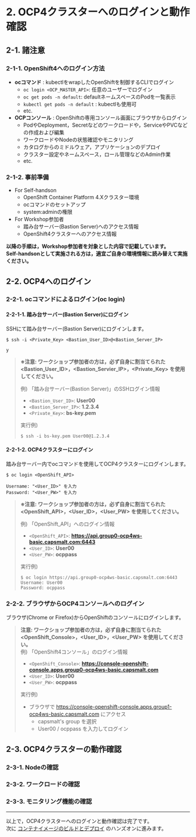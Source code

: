 # 2. OCP4クラスターへのログインと動作確認
## 2-1. 諸注意
### 2-1-1. OpenShift4へのログイン方法
- **ocコマンド** : kubectlをwrapしたOpenShiftを制御するCLIでログイン
  - `oc login <OCP_MASTER_API>`: 任意のユーザーでログイン
  - `oc get pods -n default`: defaultネームスペースのPodを一覧表示
  - `kubectl get pods -n default` : kubectlも使用可
  - etc.
- **OCPコンソール** : OpenShiftの専用コンソール画面にブラウザからログイン
  - PodやDeployment，Secretなどのワークロードや，ServiceやPVCなどの作成および編集
  - ワークロードやNodeの状態確認やモニタリング
  - カタログからのミドルウェア，アプリケーションのデプロイ
  - クラスター設定やネームスペース，ロール管理などのAdmin作業
  - etc.
### 2-1-2. 事前準備
- For Self-handson
  - OpenShift Container Platform 4.Xクラスター環境
  - ocコマンドのセットアップ
  - system:adminの権限
- For Workshop参加者
  - 踏み台サーバー(Bastion Server)へのアクセス情報
  - OpenShift4クラスターへのアクセス情報

**以降の手順は，Workshop参加者を対象とした内容で記載しています。**  
**Self-handsonとして実施される方は，適宜ご自身の環境情報に読み替えて実施ください。**

## 2-2. OCP4へのログイン
### 2-2-1. ocコマンドによるログイン(oc login)
#### 2-2-1-1. 踏み台サーバー(Bastion Server)にログイン
SSHにて踏み台サーバー(Bastion Server)にログインします。

```
$ ssh -i <Private_Key> <Bastion_User_ID>@<Bastion_Server_IP>

y
```

>**※注意: ワークショップ参加者の方は，必ず自身に割当てられた <Bastion_User_ID>，<Bastion_Servier_IP>，<Private_Key> を使用してください。**  
>
>
>例) 「踏み台サーバー(Bastion Server)」のSSHログイン情報
> - `<Bastion_User_ID>`: **User00**
> - `<Bastion_Server_IP>`: **1.2.3.4**
> - `<Private_Key>`: **bs-key.pem**
>
>実行例) 
>```
>$ ssh -i bs-key.pem User00@1.2.3.4
>```

#### 2-2-1-2. OCP4クラスターにログイン
踏み台サーバー内でocコマンドを使用してOCP4クラスターにログインします。

```
$ oc login <OpenShift_API>

Username: "<User_ID>" を入力
Password: "<User_PW>" を入力
```

>**※注意: ワークショップ参加者の方は，必ず自身に割当てられた <OpenShift_API>，<User_ID>，<User_PW> を使用してください。**  
>
>
>例) 「OpenShift_API」へのログイン情報
> - `<OpenShift_API>`: **https://api.group0-ocp4ws-basic.capsmalt.com:6443**
> - `<User_ID>`: **User00**
> - `<User_PW>`: **ocppass**
>
>実行例) 
>```
>$ oc login https://api.group0-ocp4ws-basic.capsmalt.com:6443  
>Username: User00
>Password: ocppass
>```

### 2-2-2. ブラウザからOCP4コンソールへのログイン
ブラウザ(Chrome or Firefox)からOpenShiftのコンソールにログインします。

>**注意: ワークショップ参加者の方は，必ず自身に割当てられた <OpenShift_Console>，<User_ID>，<User_PW> を使用してください。**  
>例) 「OpenShift4コンソール」のログイン情報
> - `<OpenShift_Console>`: **https://console-openshift-console.apps.group0-ocp4ws-basic.capsmalt.com**
> - `<User_ID>`: **User00**
> - `<User_PW>`: **ocppass**
>
>実行例)
> - ブラウザで https://console-openshift-console.apps.group1-ocp4ws-basic.capsmalt.com にアクセス
>   - capsmalt's group を選択
>   - User00 / ocppass を入力してログイン

## 2-3. OCP4クラスターの動作確認
### 2-3-1. Nodeの確認
### 2-3-2. ワークロードの確認
### 2-3-3. モニタリング機能の確認

---
以上で，OCP4クラスターへのログインと動作確認は完了です。  
次に [コンテナイメージのビルドとデプロイ](3_ocp4-build-deploy.md) のハンズオンに進みます。
